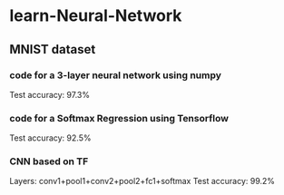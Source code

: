 # learn-Neural-Network
## MNIST dataset
### code for a 3-layer neural network using numpy
Test accuracy: 97.3%
### code for a Softmax Regression using Tensorflow 
Test accuracy: 92.5%
### CNN based on TF
Layers: conv1+pool1+conv2+pool2+fc1+softmax
Test accuracy: 99.2%
